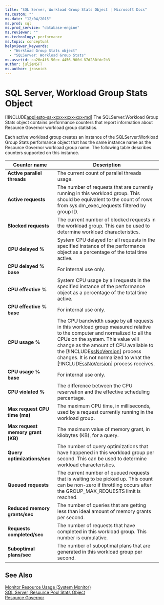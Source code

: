 ```yaml
---
title: "SQL Server, Workload Group Stats Object | Microsoft Docs"
ms.custom: ""
ms.date: "12/04/2015"
ms.prod: sql
ms.prod_service: "database-engine"
ms.reviewer: ""
ms.technology: performance
ms.topic: conceptual
helpviewer_keywords: 
  - "Workload Group Stats object"
  - "SQLServer: Workload Group Stats"
ms.assetid: ca20e4f6-50ec-4456-900d-87d280fde2b3
author: julieMSFT
ms.author: jrasnick
---
```

# SQL Server, Workload Group Stats Object
[!INCLUDE[appliesto-ss-xxxx-xxxx-xxx-md](../../includes/appliesto-ss-xxxx-xxxx-xxx-md.md)]
  The SQLServer:Workload Group Stats object contains performance counters that report information about Resource Governor workload group statistics.  
  
 Each active workload group creates an instance of the SQLServer:Workload Group Stats performance object that has the same instance name as the Resource Governor workload group name. The following table describes counters supported on this instance.  
  
|Counter name|Description|  
|------------------|-----------------|  
|**Active parallel threads**|The current count of parallel threads usage.|  
|**Active requests**|The number of requests that are currently running in this workload group. This should be equivalent to the count of rows from sys.dm_exec_requests filtered by group ID.|  
|**Blocked requests**|The current number of blocked requests in the workload group. This can be used to determine workload characteristics.|  
|**CPU delayed %**|System CPU delayed for all requests in the specified instance of the performance object as a percentage of the total time active.| 
|**CPU delayed % base**|For internal use only.| 
|**CPU effective %**|System CPU usage by all requests in the specified instance of the performance object as a percentage of the total time active.| 
|**CPU effective % base**|For internal use only.| 
|**CPU usage %**|The CPU bandwidth usage by all requests in this workload group measured relative to the computer and normalized to all the CPUs on the system. This value will change as the amount of CPU available to the [!INCLUDE[ssNoVersion](../../includes/ssnoversion-md.md)] process changes. It is not normalized to what the [!INCLUDE[ssNoVersion](../../includes/ssnoversion-md.md)] process receives.| 
|**CPU usage % base**|For internal use only.| 
|**CPU  violated %**|The difference between the CPU reservation and the effective scheduling percentage.|  
|**Max request CPU time (ms)**|The maximum CPU time, in milliseconds, used by a request currently running in the workload group.|  
|**Max request memory grant (KB)**|The maximum value of memory grant, in kilobytes (KB), for a query.|  
|**Query optimizations/sec**|The number of query optimizations that have happened in this workload group per second. This can be used to determine workload characteristics.|  
|**Queued requests**|The current number of queued requests that is waiting to be picked up. This count can be non-zero if throttling occurs after the GROUP_MAX_REQUESTS limit is reached.|  
|**Reduced memory grants/sec**|The number of queries that are getting less than ideal amount of memory grants per second.|  
|**Requests completed/sec**|The number of requests that have completed in this workload group. This number is cumulative.|  
|**Suboptimal plans/sec**|The number of suboptimal plans that are generated in this workload group per second.|  
  
## See Also  
 [Monitor Resource Usage &#40;System Monitor&#41;](../../relational-databases/performance-monitor/monitor-resource-usage-system-monitor.md)   
 [SQL Server, Resource Pool Stats Object](../../relational-databases/performance-monitor/sql-server-resource-pool-stats-object.md)   
 [Resource Governor](../../relational-databases/resource-governor/resource-governor.md)  
  
  
